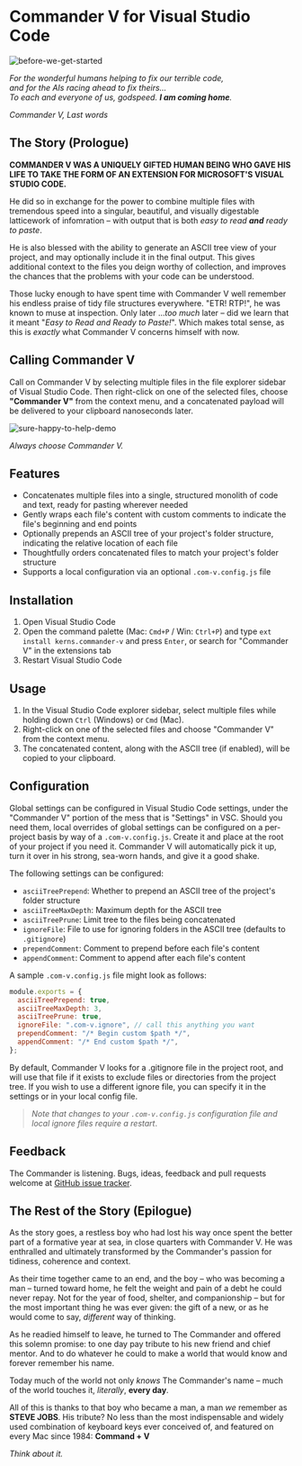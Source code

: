 # Commander V for Visual Studio Code

![before-we-get-started](https://user-images.githubusercontent.com/20254/233304185-ceba2782-c8dc-4bc3-95de-18a9f7091f90.png)

_For the wonderful humans helping to fix our terrible code,  
and for the AIs racing ahead to fix theirs...  
To each and everyone of us, godspeed. **I am coming home**._

<cite>Commander V, Last words</cite>


## The Story (Prologue)

**COMMANDER V WAS A UNIQUELY GIFTED HUMAN BEING WHO GAVE HIS LIFE TO TAKE THE FORM OF AN EXTENSION FOR MICROSOFT'S VISUAL STUDIO CODE.**

He did so in exchange for the power to combine multiple files with tremendous speed into a singular, beautiful, and visually digestable latticework of infomration – with output that is both *easy to read **and** ready to paste*.

He is also blessed with the ability to generate an ASCII tree view of your project, and may optionally include it in the final output. This gives additional context to the files you deign worthy of collection, and improves the chances that the problems with your code can be understood.

Those lucky enough to have spent time with Commander V well remember his endless praise of tidy file structures everywhere. "ETR! RTP!", he was known to muse at inspection. Only later ..._too much_ later – did we learn that it meant "_Easy to Read and Ready to Paste!_". Which makes total sense, as this is _exactly_ what Commander V concerns himself with now.

## Calling Commander V

Call on Commander V by selecting multiple files in the file explorer sidebar of Visual Studio Code. Then right-click on one of the selected files, choose **"Commander V"** from the context menu, and a concatenated payload will be delivered to your clipboard nanoseconds later.

![sure-happy-to-help-demo](https://user-images.githubusercontent.com/20254/233346169-2d0d90c8-d948-415d-8041-f29d822ecb0f.gif)

_Always choose Commander V._

## Features

- Concatenates multiple files into a single, structured monolith of code and text, ready for pasting wherever needed
- Gently wraps each file's content with custom comments to indicate the file's beginning and end points
- Optionally prepends an ASCII tree of your project's folder structure, indicating the relative location of each file
- Thoughtfully orders concatenated files to match your project's folder structure
- Supports a local configuration via an optional `.com-v.config.js` file

## Installation

1. Open Visual Studio Code
2. Open the command palette (Mac: `Cmd+P` / Win: `Ctrl+P`) and type `ext install kerns.commander-v` and press `Enter`, or search for "Commander V" in the extensions tab
3. Restart Visual Studio Code

## Usage

1. In the Visual Studio Code explorer sidebar, select multiple files while holding down `Ctrl` (Windows) or `Cmd` (Mac).
2. Right-click on one of the selected files and choose "Commander V" from the context menu.
3. The concatenated content, along with the ASCII tree (if enabled), will be copied to your clipboard.

## Configuration

Global settings can be configured in Visual Studio Code settings, under the "Commander V" portion of the mess that is "Settings" in VSC. Should you need them, local overrides of global settings can be configured on a per-project basis by way of a `.com-v.config.js`. Create it and place at the root of your project if you need it. Commander V will automatically pick it up, turn it over in his strong, sea-worn hands, and give it a good shake.

The following settings can be configured:

- `asciiTreePrepend`: Whether to prepend an ASCII tree of the project's folder structure
- `asciiTreeMaxDepth`: Maximum depth for the ASCII tree
- `asciiTreePrune`: Limit tree to the files being concatenated
- `ignoreFile`: File to use for ignoring folders in the ASCII tree (defaults to `.gitignore`)
- `prependComment`: Comment to prepend before each file's content
- `appendComment`: Comment to append after each file's content

A sample `.com-v.config.js` file might look as follows:

```javascript
module.exports = {
  asciiTreePrepend: true,
  asciiTreeMaxDepth: 3,
  asciiTreePrune: true,
  ignoreFile: ".com-v.ignore", // call this anything you want
  prependComment: "/* Begin custom $path */",
  appendComment: "/* End custom $path */",
};
```

By default, Commander V looks for a .gitignore file in the project root, and will use that file if it exists to exclude files or directories from the project tree. If you wish to use a different ignore file, you can specify it in the settings or in your local config file.

> _Note that changes to your `.com-v.config.js` configuration file and local ignore files require a restart_.

## Feedback

The Commander is listening. Bugs, ideas, feedback and pull requests welcome at [GitHub issue tracker](https://github.com/kerns/commander-v/issues).

## The Rest of the Story (Epilogue)

As the story goes, a restless boy who had lost his way once spent the better part of a formative year at sea, in close quarters with Commander V. He was enthralled and ultimately transformed by the Commander's passion for tidiness, coherence and context.

As their time together came to an end, and the boy – who was becoming a man – turned toward home, he felt the weight and pain of a debt he could never repay. Not for the year of food, shelter, and companionship – but for the most important thing he was ever given: the gift of a new, or as he would come to say, _different_ way of thinking.

As he readied himself to leave, he turned to The Commander and offered this solemn promise: to one day pay tribute to his new friend and chief mentor. And to do whatever he could to make a world that would know and forever remember his name.

Today much of the world not only _knows_ The Commander's name – much of the world touches it, _literally_, **every day**.

All of this is thanks to that boy who became a man, a man _we_ remember as **STEVE JOBS**. His tribute? No less than the most indispensable and widely used combination of keyboard keys ever conceived of, and featured on every Mac since 1984: **Command + V**

_Think about it._
